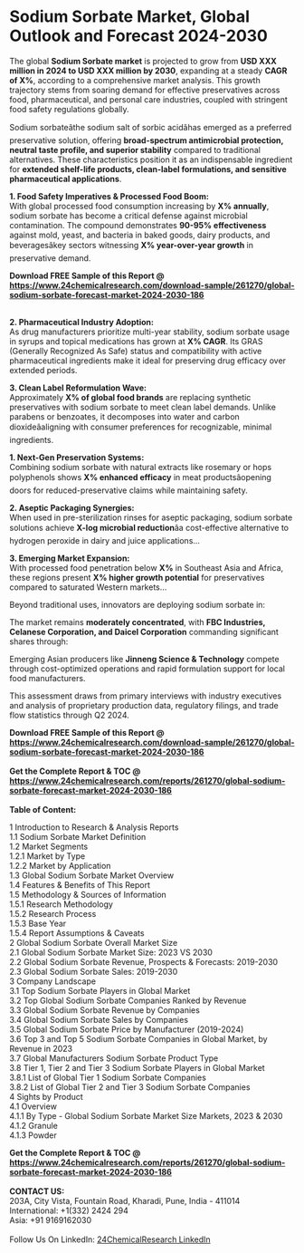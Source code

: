 <h1>Sodium Sorbate Market, Global Outlook and Forecast 2024-2030</h1><p>The global <strong>Sodium Sorbate market</strong> is projected to grow from <strong>USD XXX million in 2024 to USD XXX million by 2030</strong>, expanding at a steady <strong>CAGR of X%</strong>, according to a comprehensive market analysis. This growth trajectory stems from soaring demand for effective preservatives across food, pharmaceutical, and personal care industries, coupled with stringent food safety regulations globally.</p><p>Sodium sorbateâthe sodium salt of sorbic acidâhas emerged as a preferred preservative solution, offering <strong>broad-spectrum antimicrobial protection, neutral taste profile, and superior stability</strong> compared to traditional alternatives. These characteristics position it as an indispensable ingredient for <strong>extended shelf-life products, clean-label formulations, and sensitive pharmaceutical applications</strong>.</p><p><strong>1. Food Safety Imperatives &amp; Processed Food Boom:</strong><br>
With global processed food consumption increasing by <strong>X% annually</strong>, sodium sorbate has become a critical defense against microbial contamination. The compound demonstrates <strong>90-95% effectiveness</strong> against mold, yeast, and bacteria in baked goods, dairy products, and beveragesâkey sectors witnessing <strong>X% year-over-year growth</strong> in preservative demand.</p><div><b>Download FREE Sample of this Report @ 
            <a href="https://www.24chemicalresearch.com/download-sample/261270/global-sodium-sorbate-forecast-market-2024-2030-186">
            https://www.24chemicalresearch.com/download-sample/261270/global-sodium-sorbate-forecast-market-2024-2030-186</a></b></div><br><p><strong>2. Pharmaceutical Industry Adoption:</strong><br>
As drug manufacturers prioritize multi-year stability, sodium sorbate usage in syrups and topical medications has grown at <strong>X% CAGR</strong>. Its GRAS (Generally Recognized As Safe) status and compatibility with active pharmaceutical ingredients make it ideal for preserving drug efficacy over extended periods.</p><p><strong>3. Clean Label Reformulation Wave:</strong><br>
Approximately <strong>X% of global food brands</strong> are replacing synthetic preservatives with sodium sorbate to meet clean label demands. Unlike parabens or benzoates, it decomposes into water and carbon dioxideâaligning with consumer preferences for recognizable, minimal ingredients.</p><p><strong>1. Next-Gen Preservation Systems:</strong><br>
Combining sodium sorbate with natural extracts like rosemary or hops polyphenols shows <strong>X% enhanced efficacy</strong> in meat productsâopening doors for reduced-preservative claims while maintaining safety.</p><p><strong>2. Aseptic Packaging Synergies:</strong><br>
When used in pre-sterilization rinses for aseptic packaging, sodium sorbate solutions achieve <strong>X-log microbial reduction</strong>âa cost-effective alternative to hydrogen peroxide in dairy and juice applications...</p><p><strong>3. Emerging Market Expansion:</strong><br>
With processed food penetration below <strong>X%</strong> in Southeast Asia and Africa, these regions present <strong>X% higher growth potential</strong> for preservatives compared to saturated Western markets...</p><p>Beyond traditional uses, innovators are deploying sodium sorbate in:</p><p>The market remains <strong>moderately concentrated</strong>, with <strong>FBC Industries, Celanese Corporation, and Daicel Corporation</strong> commanding significant shares through:</p><p>Emerging Asian producers like <strong>Jinneng Science &amp; Technology</strong> compete through cost-optimized operations and rapid formulation support for local food manufacturers.</p><p>This assessment draws from primary interviews with industry executives and analysis of proprietary production data, regulatory filings, and trade flow statistics through Q2 2024.</p><div><b>Download FREE Sample of this Report @ 
            <a href="https://www.24chemicalresearch.com/download-sample/261270/global-sodium-sorbate-forecast-market-2024-2030-186">
            https://www.24chemicalresearch.com/download-sample/261270/global-sodium-sorbate-forecast-market-2024-2030-186</a></b></div><br><div><b>Get the Complete Report & TOC @ 
            <a href="https://www.24chemicalresearch.com/reports/261270/global-sodium-sorbate-forecast-market-2024-2030-186">
            https://www.24chemicalresearch.com/reports/261270/global-sodium-sorbate-forecast-market-2024-2030-186</a></b></div><br>
            <b>Table of Content:</b><p>1 Introduction to Research & Analysis Reports<br />
    1.1 Sodium Sorbate Market Definition<br />
    1.2 Market Segments<br />
        1.2.1 Market by Type<br />
        1.2.2 Market by Application<br />
    1.3 Global Sodium Sorbate Market Overview<br />
    1.4 Features & Benefits of This Report<br />
    1.5 Methodology & Sources of Information<br />
        1.5.1 Research Methodology<br />
        1.5.2 Research Process<br />
        1.5.3 Base Year<br />
        1.5.4 Report Assumptions & Caveats<br />
2 Global Sodium Sorbate Overall Market Size<br />
    2.1 Global Sodium Sorbate Market Size: 2023 VS 2030<br />
    2.2 Global Sodium Sorbate Revenue, Prospects & Forecasts: 2019-2030<br />
    2.3 Global Sodium Sorbate Sales: 2019-2030<br />
3 Company Landscape<br />
    3.1 Top Sodium Sorbate Players in Global Market<br />
    3.2 Top Global Sodium Sorbate Companies Ranked by Revenue<br />
    3.3 Global Sodium Sorbate Revenue by Companies<br />
    3.4 Global Sodium Sorbate Sales by Companies<br />
    3.5 Global Sodium Sorbate Price by Manufacturer (2019-2024)<br />
    3.6 Top 3 and Top 5 Sodium Sorbate Companies in Global Market, by Revenue in 2023<br />
    3.7 Global Manufacturers Sodium Sorbate Product Type<br />
    3.8 Tier 1, Tier 2 and Tier 3 Sodium Sorbate Players in Global Market<br />
        3.8.1 List of Global Tier 1 Sodium Sorbate Companies<br />
        3.8.2 List of Global Tier 2 and Tier 3 Sodium Sorbate Companies<br />
4 Sights by Product<br />
    4.1 Overview<br />
        4.1.1 By Type - Global Sodium Sorbate Market Size Markets, 2023 & 2030<br />
        4.1.2 Granule<br />
        4.1.3 Powder<br /></p><div><b>Get the Complete Report & TOC @ 
            <a href="https://www.24chemicalresearch.com/reports/261270/global-sodium-sorbate-forecast-market-2024-2030-186">
            https://www.24chemicalresearch.com/reports/261270/global-sodium-sorbate-forecast-market-2024-2030-186</a></b></div><br><b>CONTACT US:</b><br>
            203A, City Vista, Fountain Road, Kharadi, Pune, India - 411014<br>
            International: +1(332) 2424 294<br>
            Asia: +91 9169162030 <br><br>
            Follow Us On LinkedIn: <a href="https://www.linkedin.com/company/24chemicalresearch/">24ChemicalResearch LinkedIn</a>